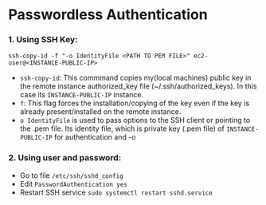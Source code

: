 # Passwordless Authentication

### 1. Using SSH Key:

```
ssh-copy-id -f "-o IdentityFile <PATH TO PEM FILE>" ec2-user@<INSTANCE-PUBLIC-IP>
```
- `ssh-copy-id`: This commmand copies my(local machines) public key in the remote instance authorized_key file (~/.ssh/authorized_keys). In this case its `INSTANCE-PUBLIC-IP` instance. 
-  `f`: This flag forces the installation/copying of the key even if the key is already present/installed on the remote instance.
-  `o IdentityFile` is used to pass options to the SSH client or pointing to the .pem file. Its identity file, which is private key (.pem file) of `INSTANCE-PUBLIC-IP` for authentication and -o 

### 2. Using user and password:

- Go to file `/etc/ssh/sshd_config`
- Edit `PasswordAuthentication yes`
- Restart SSH service `sudo systemctl restart sshd.service`

